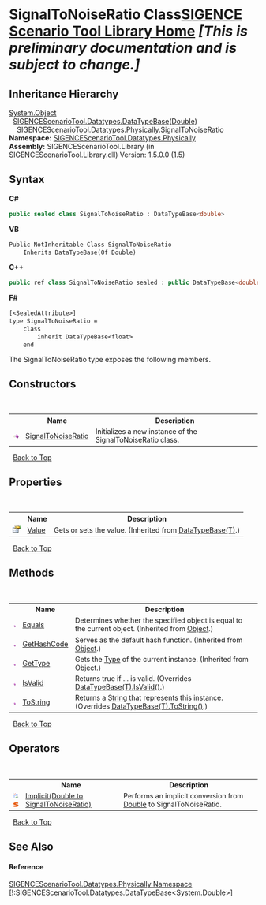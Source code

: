 # SignalToNoiseRatio Class<a href="https://github.com/ObiWanLansi/SIGENCE-Scenario-Tool">SIGENCE Scenario Tool Library Home</a> _**\[This is preliminary documentation and is subject to change.\]**_




## Inheritance Hierarchy
<a href="http://msdn2.microsoft.com/en-us/library/e5kfa45b" target="_blank">System.Object</a><br />&nbsp;&nbsp;<a href="4ff948db-0d94-f11b-a3d2-0388c950816b.md">SIGENCEScenarioTool.Datatypes.DataTypeBase</a>(<a href="http://msdn2.microsoft.com/en-us/library/643eft0t" target="_blank">Double</a>)<br />&nbsp;&nbsp;&nbsp;&nbsp;SIGENCEScenarioTool.Datatypes.Physically.SignalToNoiseRatio<br />
**Namespace:**&nbsp;<a href="97d55e68-558f-5fa9-138b-dc16023ce748.md">SIGENCEScenarioTool.Datatypes.Physically</a><br />**Assembly:**&nbsp;SIGENCEScenarioTool.Library (in SIGENCEScenarioTool.Library.dll) Version: 1.5.0.0 (1.5)

## Syntax

**C#**<br />
``` C#
public sealed class SignalToNoiseRatio : DataTypeBase<double>
```

**VB**<br />
``` VB
Public NotInheritable Class SignalToNoiseRatio
	Inherits DataTypeBase(Of Double)
```

**C++**<br />
``` C++
public ref class SignalToNoiseRatio sealed : public DataTypeBase<double>
```

**F#**<br />
``` F#
[<SealedAttribute>]
type SignalToNoiseRatio =  
    class
        inherit DataTypeBase<float>
    end
```

The SignalToNoiseRatio type exposes the following members.


## Constructors
&nbsp;<table><tr><th></th><th>Name</th><th>Description</th></tr><tr><td>![Public method](media/pubmethod.gif "Public method")</td><td><a href="d1bc288d-2ece-90f2-5269-56cdd5f8246e.md">SignalToNoiseRatio</a></td><td>
Initializes a new instance of the SignalToNoiseRatio class.</td></tr></table>&nbsp;
<a href="#signaltonoiseratio-class">Back to Top</a>

## Properties
&nbsp;<table><tr><th></th><th>Name</th><th>Description</th></tr><tr><td>![Public property](media/pubproperty.gif "Public property")</td><td><a href="d0f9f873-d4f5-96cd-796e-33fea08210d4.md">Value</a></td><td>
Gets or sets the value.
 (Inherited from <a href="4ff948db-0d94-f11b-a3d2-0388c950816b.md">DataTypeBase(T)</a>.)</td></tr></table>&nbsp;
<a href="#signaltonoiseratio-class">Back to Top</a>

## Methods
&nbsp;<table><tr><th></th><th>Name</th><th>Description</th></tr><tr><td>![Public method](media/pubmethod.gif "Public method")</td><td><a href="http://msdn2.microsoft.com/en-us/library/bsc2ak47" target="_blank">Equals</a></td><td>
Determines whether the specified object is equal to the current object.
 (Inherited from <a href="http://msdn2.microsoft.com/en-us/library/e5kfa45b" target="_blank">Object</a>.)</td></tr><tr><td>![Public method](media/pubmethod.gif "Public method")</td><td><a href="http://msdn2.microsoft.com/en-us/library/zdee4b3y" target="_blank">GetHashCode</a></td><td>
Serves as the default hash function.
 (Inherited from <a href="http://msdn2.microsoft.com/en-us/library/e5kfa45b" target="_blank">Object</a>.)</td></tr><tr><td>![Public method](media/pubmethod.gif "Public method")</td><td><a href="http://msdn2.microsoft.com/en-us/library/dfwy45w9" target="_blank">GetType</a></td><td>
Gets the <a href="http://msdn2.microsoft.com/en-us/library/42892f65" target="_blank">Type</a> of the current instance.
 (Inherited from <a href="http://msdn2.microsoft.com/en-us/library/e5kfa45b" target="_blank">Object</a>.)</td></tr><tr><td>![Public method](media/pubmethod.gif "Public method")</td><td><a href="daf71e2c-3e81-5070-653d-9c1929d4be56.md">IsValid</a></td><td>
Returns true if ... is valid.
 (Overrides <a href="ff1efcf2-6c88-7146-6e2f-1ec8e5987240.md">DataTypeBase(T).IsValid()</a>.)</td></tr><tr><td>![Public method](media/pubmethod.gif "Public method")</td><td><a href="50e3fb32-e9c4-31f7-424b-03f5233772a7.md">ToString</a></td><td>
Returns a <a href="http://msdn2.microsoft.com/en-us/library/s1wwdcbf" target="_blank">String</a> that represents this instance.
 (Overrides <a href="2b668059-e714-2f8a-8b2a-6506308a64c6.md">DataTypeBase(T).ToString()</a>.)</td></tr></table>&nbsp;
<a href="#signaltonoiseratio-class">Back to Top</a>

## Operators
&nbsp;<table><tr><th></th><th>Name</th><th>Description</th></tr><tr><td>![Public operator](media/puboperator.gif "Public operator")![Static member](media/static.gif "Static member")</td><td><a href="5cf6c477-19f5-11ac-c7d1-cb692f171066.md">Implicit(Double to SignalToNoiseRatio)</a></td><td>
Performs an implicit conversion from <a href="http://msdn2.microsoft.com/en-us/library/643eft0t" target="_blank">Double</a> to SignalToNoiseRatio.</td></tr></table>&nbsp;
<a href="#signaltonoiseratio-class">Back to Top</a>

## See Also


#### Reference
<a href="97d55e68-558f-5fa9-138b-dc16023ce748.md">SIGENCEScenarioTool.Datatypes.Physically Namespace</a><br />[!:SIGENCEScenarioTool.Datatypes.DataTypeBase<System.Double>]<br />